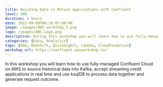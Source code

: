 ```yaml
---
title: Building Data in Motion applications with Confluent 
level: 300
duration: 2 hours
date: 2021-09-09T08:10:07-08:00
image: /images/AWS_workshop_5.png
logo: /images/AWS_Logo.png
description: During this workshop you will learn how to use fully-managed Confluent Cloud on AWS to source historical data into Kafka, accept streaming credit applications in real time and use ksqlDB to process data together and generate request outcome. Once applications outcome is decided, it will sink the approved and not approved application events into Amazon Redshift and finally we will visualize this data using Amazon QuickSight.
categories: [Data, Analytics]
tags: [MSK, Redshift, QuickSights, Lambda, CloudFormation]
workshop_url: https://confluent.awsworkshop.io/ 
---
```


In this workshop you will learn how to use fully-managed Confluent Cloud on AWS to source historical data into Kafka, accept streaming credit applications in real time and use ksqlDB to process data together and generate request outcome.